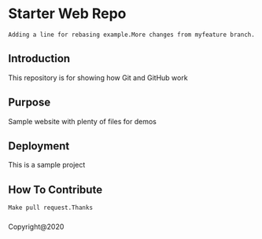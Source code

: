 # Starter Web Repo
	Adding a line for rebasing example.More changes from myfeature branch.
## Introduction

This repository is for showing how Git and GitHub work

## Purpose

Sample website with plenty of files for demos

## Deployment

This is a sample project

## How To Contribute
	
	Make pull request.Thanks

###

Copyright@2020